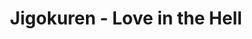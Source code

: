 --- 
title: "Jigokuren - Love in the Hell"
publishdate: "2019-6-15T16:48:46+02:00"
src: "https://365manga.net/manga/jigokuren-love-in-the-hell"
image: "https://data.365manga.net/images/thumbnails/16052-jigokuren-love-in-the-hell.jpg"
description: "Rintaro Senkawa is a middle aged guy who got a little drunk one night and died. But that is just the beginning of this story as Rintaro finds himself most unexpectedly in Hell where he meets his guide, the devil Koyori. Can Rintaro take his situation seriously enough to repent for the sins of his former life, or will he face the favored weapon of Hell- the spiked iron club?"
---